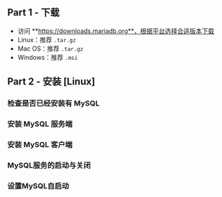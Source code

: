 ## Part 1 - 下载

* 访问 **https://downloads.mariadb.org**，根据平台选择合适版本下载
* Linux：推荐 `.tar.gz`
* Mac OS：推荐 `.tar.gz`
* Windows：推荐 `.msi`



## Part 2 - 安装 [Linux]

### 检查是否已经安装有 MySQL

### 安装 MySQL 服务端

### 安装 MySQL 客户端

### MySQL服务的启动与关闭

### 设置MySQL自启动



